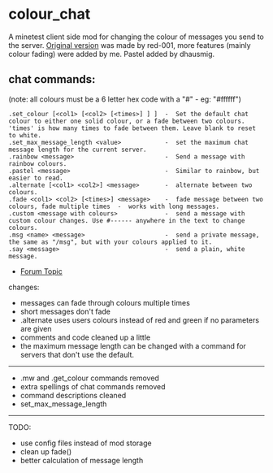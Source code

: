 # colour_chat
A minetest client side mod for changing the colour of messages you send to the server.
[Original version](https://github.com/red-001/colour_chat) was made by red-001, more features (mainly colour fading) were added by me. Pastel added by dhausmig.


## chat commands:
(note: all colours must be a 6 letter hex code with a "#" - eg: "#ffffff")

    .set_colour [<col1> [<col2> [<times>] ] ]  -  Set the default chat colour to either one solid colour, or a fade between two colours. 'times' is how many times to fade between them. Leave blank to reset to white.
    .set_max_message_length <value>            -  set the maximum chat message length for the current server.
    .rainbow <message>                         -  Send a message with rainbow colours.
    .pastel <message>                          -  Similar to rainbow, but easier to read.
    .alternate [<col1> <col2>] <message>       -  alternate between two colours.
    .fade <col1> <col2> [<times>] <message>    -  fade message between two colours, fade multiple times  -  works with long messages.
    .custom <message with colours>             -  send a message with custom colour changes. Use #------ anywhere in the text to change colours.
    .msg <name> <message>                      -  send a private message, the same as "/msg", but with your colours applied to it.
    .say <message>                             -  send a plain, white message.


- [Forum Topic](https://forum.minetest.net/viewtopic.php?f=53&t=20152)


changes:

- messages can fade through colours multiple times
- short messages don't fade
- .alternate uses users colours instead of red and green if no parameters are given
- comments and code cleaned up a little
- the maximum message length can be changed with a command for servers that don't use the default.
---
- .mw and .get_colour commands removed
- extra spellings of chat commands removed
- command descriptions cleaned
- set_max_message_length
---
TODO:
- use config files instead of mod storage
- clean up fade()
- better calculation of message length
